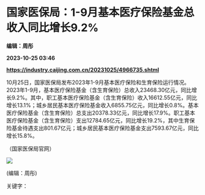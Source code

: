 # 国家医保局：1-9月基本医疗保险基金总收入同比增长9.2%
**编辑：周彤**

**2023-10-25 03:46**

**https://industry.caijing.com.cn/20231025/4966735.shtml**

10月25日，国家医保局发布2023年1-9月基本医疗保险和生育保险运行情况。2023年1-9月，基本医疗保险基金（含生育保险）总收入23468.30亿元，同比增长9.2%。其中，职工基本医疗保险基金（含生育保险）收入16612.55亿元，同比增长13.1%；城乡居民基本医疗保险基金收入6855.75亿元，同比增长0.8%。基本医疗保险基金（含生育保险）总支出20378.33亿元，同比增长17.9%。职工基本医疗保险基金（含生育保险）支出12784.65亿元，同比增长19.2%，其中生育保险基金待遇支出801.67亿元；城乡居民基本医疗保险基金支出7593.67亿元，同比增长15.8%。

（国家医保局官网）

![](https://tx1.cdn.caijing.com.cn/2014-03-27/114048455.jpg)

(编辑：周彤)

关键字：